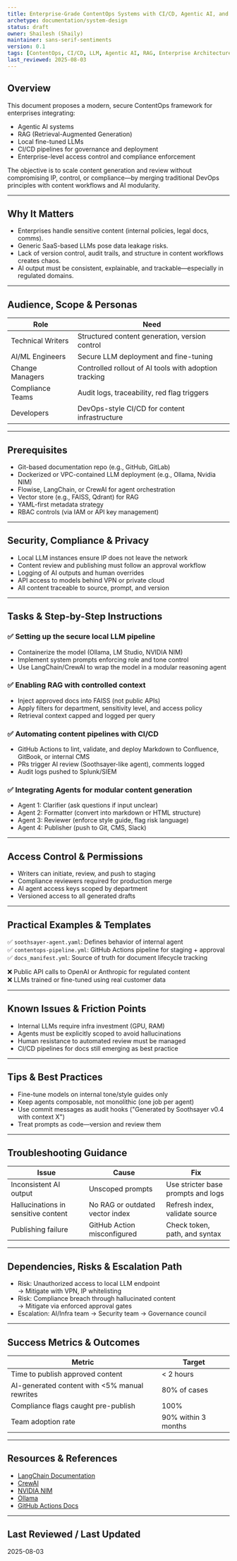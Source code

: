 ```yaml
---
title: Enterprise-Grade ContentOps Systems with CI/CD, Agentic AI, and Secure LLM Workflows
archetype: documentation/system-design
status: draft
owner: Shailesh (Shaily)
maintainer: sans-serif-sentiments
version: 0.1
tags: [ContentOps, CI/CD, LLM, Agentic AI, RAG, Enterprise Architecture, Secure AI]
last_reviewed: 2025-08-03
---
```


## Overview

This document proposes a modern, secure ContentOps framework for enterprises integrating:

- Agentic AI systems
- RAG (Retrieval-Augmented Generation)
- Local fine-tuned LLMs
- CI/CD pipelines for governance and deployment
- Enterprise-level access control and compliance enforcement

The objective is to scale content generation and review without compromising IP, control, or compliance—by merging traditional DevOps principles with content workflows and AI modularity.

---

## Why It Matters

- Enterprises handle sensitive content (internal policies, legal docs, comms).
- Generic SaaS-based LLMs pose data leakage risks.
- Lack of version control, audit trails, and structure in content workflows creates chaos.
- AI output must be consistent, explainable, and trackable—especially in regulated domains.

---

## Audience, Scope & Personas

| Role | Need |
|------|------|
| Technical Writers | Structured content generation, version control |
| AI/ML Engineers | Secure LLM deployment and fine-tuning |
| Change Managers | Controlled rollout of AI tools with adoption tracking |
| Compliance Teams | Audit logs, traceability, red flag triggers |
| Developers | DevOps-style CI/CD for content infrastructure |

---

## Prerequisites

- Git-based documentation repo (e.g., GitHub, GitLab)
- Dockerized or VPC-contained LLM deployment (e.g., Ollama, Nvidia NIM)
- Flowise, LangChain, or CrewAI for agent orchestration
- Vector store (e.g., FAISS, Qdrant) for RAG
- YAML-first metadata strategy
- RBAC controls (via IAM or API key management)

---

## Security, Compliance & Privacy

- Local LLM instances ensure IP does not leave the network
- Content review and publishing must follow an approval workflow
- Logging of AI outputs and human overrides
- API access to models behind VPN or private cloud
- All content traceable to source, prompt, and version

---

## Tasks & Step-by-Step Instructions

### ✅ Setting up the secure local LLM pipeline
- Containerize the model (Ollama, LM Studio, NVIDIA NIM)
- Implement system prompts enforcing role and tone control
- Use LangChain/CrewAI to wrap the model in a modular reasoning agent

### ✅ Enabling RAG with controlled context
- Inject approved docs into FAISS (not public APIs)
- Apply filters for department, sensitivity level, and access policy
- Retrieval context capped and logged per query

### ✅ Automating content pipelines with CI/CD
- GitHub Actions to lint, validate, and deploy Markdown to Confluence, GitBook, or internal CMS
- PRs trigger AI review (Soothsayer-like agent), comments logged
- Audit logs pushed to Splunk/SIEM

### ✅ Integrating Agents for modular content generation
- Agent 1: Clarifier (ask questions if input unclear)
- Agent 2: Formatter (convert into markdown or HTML structure)
- Agent 3: Reviewer (enforce style guide, flag risk language)
- Agent 4: Publisher (push to Git, CMS, Slack)

---

## Access Control & Permissions

- Writers can initiate, review, and push to staging
- Compliance reviewers required for production merge
- AI agent access keys scoped by department
- Versioned access to all generated drafts

---

## Practical Examples & Templates

✅ `soothsayer-agent.yaml`: Defines behavior of internal agent  
✅ `contentops-pipeline.yml`: GitHub Actions pipeline for staging + approval  
✅ `docs_manifest.yml`: Source of truth for document lifecycle tracking  

❌ Public API calls to OpenAI or Anthropic for regulated content  
❌ LLMs trained or fine-tuned using real customer data

---

## Known Issues & Friction Points

- Internal LLMs require infra investment (GPU, RAM)
- Agents must be explicitly scoped to avoid hallucinations
- Human resistance to automated review must be managed
- CI/CD pipelines for docs still emerging as best practice

---

## Tips & Best Practices

- Fine-tune models on internal tone/style guides only
- Keep agents composable, not monolithic (one job per agent)
- Use commit messages as audit hooks ("Generated by Soothsayer v0.4 with context X")
- Treat prompts as code—version and review them

---

## Troubleshooting Guidance

| Issue | Cause | Fix |
|-------|-------|-----|
| Inconsistent AI output | Unscoped prompts | Use stricter base prompts and logs |
| Hallucinations in sensitive content | No RAG or outdated vector index | Refresh index, validate source |
| Publishing failure | GitHub Action misconfigured | Check token, path, and syntax |

---

## Dependencies, Risks & Escalation Path

- Risk: Unauthorized access to local LLM endpoint  
  → Mitigate with VPN, IP whitelisting  
- Risk: Compliance breach through hallucinated content  
  → Mitigate via enforced approval gates  
- Escalation: AI/Infra team → Security team → Governance council

---

## Success Metrics & Outcomes

| Metric | Target |
|--------|--------|
| Time to publish approved content | < 2 hours |
| AI-generated content with <5% manual rewrites | 80% of cases |
| Compliance flags caught pre-publish | 100% |
| Team adoption rate | 90% within 3 months |

---

## Resources & References

- [LangChain Documentation](https://docs.langchain.com/)
- [CrewAI](https://docs.crewai.com/)
- [NVIDIA NIM](https://developer.nvidia.com/nim)
- [Ollama](https://ollama.com/)
- [GitHub Actions Docs](https://docs.github.com/en/actions)

---

## Last Reviewed / Last Updated
2025-08-03